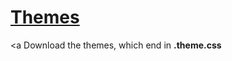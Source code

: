 # <a href="https://github.com/ll-Exanime-ll/BetterDiscord/tree/main/Themes">Themes</a>
<a Download the themes, which end in **.theme.css**</a>
